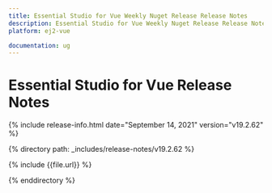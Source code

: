 ```yaml
---
title: Essential Studio for Vue Weekly Nuget Release Release Notes  
description: Essential Studio for Vue Weekly Nuget Release Release Notes  
platform: ej2-vue

documentation: ug
---
```


# Essential Studio for  Vue  Release Notes  

{% include release-info.html date="September 14, 2021"   version="v19.2.62"  %} 

{% directory path: _includes/release-notes/v19.2.62 %}

{% include {{file.url}} %}

{% enddirectory %}
